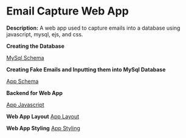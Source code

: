 # Email Capture Web App
**Description:** A web app used to capture emails into a database using javascript, mysql, ejs, and css.



**Creating the Database**

[MySql Schema](https://github.com/EZ80VEGA/email-site/blob/main/schema.sql)


**Creating Fake Emails and Inputting them into MySql Database**

[App Schema](https://github.com/EZ80VEGA/email-site/blob/main/schema_app.js)


**Backend for Web App**

[App Javascript](https://github.com/EZ80VEGA/email-site/blob/main/app.js)


**Web App Layout**
[App Layout](https://github.com/EZ80VEGA/email-site/blob/main/home.ejs)


**Web App Styling**
[App Styling](https://github.com/EZ80VEGA/email-site/blob/main/app.css)
